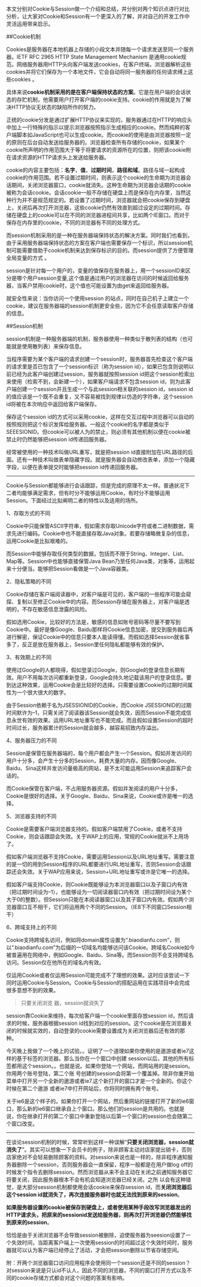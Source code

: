 本文分别对Cookie与Session做一个介绍和总结，并分别对两个知识点进行对比分析，让大家对Cookie和Session有一个更深入的了解，并对自己的开发工作中灵活运用带来启示。

##Cookie机制

Cookies是服务器在本地机器上存储的小段文本并随每一个请求发送至同一个服务器。IETF RFC 2965 HTTP State Management Mechanism 是通用cookie规范。网络服务器用HTTP头向客户端发送cookies，在客户终端，浏览器解析这些cookies并将它们保存为一个本地文件，它会自动将同一服务器的任何请求缚上这些cookies 。

具体来说**cookie机制采用的是在客户端保持状态的方案**。它是在用户端的会话状态的存贮机制，他需要用户打开客户端的cookie支持。cookie的作用就是为了解决HTTP协议无状态的缺陷所作的努力。

正统的cookie分发是通过扩展HTTP协议来实现的，服务器通过在HTTP的响应头中加上一行特殊的指示以提示浏览器按照指示生成相应的cookie。然而纯粹的客户端脚本如JavaScript也可以生成cookie。而cookie的使用是由浏览器按照一定的原则在后台自动发送给服务器的。浏览器检查所有存储的cookie，如果某个cookie所声明的作用范围大于等于将要请求的资源所在的位置，则把该cookie附在请求资源的HTTP请求头上发送给服务器。

cookie的内容主要包括：**名字**，**值**，**过期时间**，**路径和域**。路径与域一起构成cookie的作用范围。若不设置过期时间，则表示这个cookie的生命期为浏览器会话期间，关闭浏览器窗口，cookie就消失。这种生命期为浏览器会话期的cookie被称为会话cookie。会话cookie一般不存储在硬盘上而是保存在内存里，当然这种行为并不是规范规定的。若设置了过期时间，浏览器就会把cookie保存到硬盘上，关闭后再次打开浏览器，这些cookie仍然有效直到超过设定的过期时间。存储在硬盘上的cookie可以在不同的浏览器进程间共享，比如两个IE窗口。而对于保存在内存里的cookie，不同的浏览器有不同的处理方式。

而session机制采用的是一种在服务器端保持状态的解决方案。同时我们也看到，由于采用服务器端保持状态的方案在客户端也需要保存一个标识，所以session机制可能需要借助于cookie机制来达到保存标识的目的。而session提供了方便管理全局变量的方式 。

session是针对每一个用户的，变量的值保存在服务器上，用一个sessionID来区分是哪个用户session变量,这个值是通过用户的浏览器在访问的时候返回给服务器，当客户禁用cookie时，这个值也可能设置为由get来返回给服务器。

就安全性来说：当你访问一个使用session 的站点，同时在自己机子上建立一个cookie，建议在服务器端的session机制更安全些，因为它不会任意读取客户存储的信息。

##Session机制

session机制是一种服务器端的机制，服务器使用一种类似于散列表的结构（也可能就是使用散列表）来保存信息。

当程序需要为某个客户端的请求创建一个session时，服务器首先检查这个客户端的请求里是否已包含了一个session标识（称为session id），如果已包含则说明以前已经为此客户端创建过session，服务器就按照session id把这个session检索出来使用（检索不到，会新建一个），如果客户端请求不包含session id，则为此客户端创建一个session并且生成一个与此session相关联的session id，session id的值应该是一个既不会重复，又不容易被找到规律以仿造的字符串，这个session id将被在本次响应中返回给客户端保存。

保存这个session id的方式可以采用cookie，这样在交互过程中浏览器可以自动的按照规则把这个标识发挥给服务器。一般这个cookie的名字都是类似于SEEESIONID。但cookie可以被人为的禁止，则必须有其他机制以便在cookie被禁止时仍然能够把session id传递回服务器。

经常被使用的一种技术叫做URL重写，就是把session id直接附加在URL路径的后面。还有一种技术叫做表单隐藏字段。就是服务器会自动修改表单，添加一个隐藏字段，以便在表单提交时能够把session id传递回服务器。

  * * * *
  
Cookie与Session都能够进行会话跟踪，但是完成的原理不太一样。普通状况下二者均能够满足需求，但有时分不能够运用Cookie，有时分不能够运用Session。下面经过比拟阐明二者的特性以及适用的场所。

 1、存取方式的不同

Cookie中只能保管ASCII字符串，假如需求存取Unicode字符或者二进制数据，需求先进行编码。Cookie中也不能直接存取Java对象。若要存储略微复杂的信息，运用Cookie是比拟艰难的。

而Session中能够存取任何类型的数据，包括而不限于String、Integer、List、Map等。Session中也能够直接保管Java Bean乃至任何Java类，对象等，运用起来十分便当。能够把Session看做是一个Java容器类。

2、隐私策略的不同

Cookie存储在客户端阅读器中，对客户端是可见的，客户端的一些程序可能会窥探、复制以至修正Cookie中的内容。而Session存储在服务器上，对客户端是透明的，不存在敏感信息泄露的风险。

假如选用Cookie，比较好的方法是，敏感的信息如账号密码等尽量不要写到Cookie中。最好是像Google、Baidu那样将Cookie信息加密，提交到服务器后再进行解密，保证Cookie中的信息只要本人能读得懂。而假如选择Session就省事多了，反正是放在服务器上，Session里任何隐私都能够有效的保护。

 3、有效期上的不同

使用过Google的人都晓得，假如登录过Google，则Google的登录信息长期有效。用户不用每次访问都重新登录，Google会持久地记载该用户的登录信息。要到达这种效果，运用Cookie会是比较好的选择。只需要设置Cookie的过期时间属性为一个很大很大的数字。

由于Session依赖于名为JSESSIONID的Cookie，而Cookie JSESSIONID的过期时间默许为–1，只需关闭了阅读器该Session就会失效，因而Session不能完成信息永世有效的效果。运用URL地址重写也不能完成。而且假如设置Session的超时时间过长，服务器累计的Session就会越多，越容易招致内存溢出。

 4、服务器压力的不同

Session是保管在服务器端的，每个用户都会产生一个Session。假如并发访问的用户十分多，会产生十分多的Session，耗费大量的内存。因而像Google、Baidu、Sina这样并发访问量极高的网站，是不太可能运用Session来追踪客户会话的。

而Cookie保管在客户端，不占用服务器资源。假如并发阅读的用户十分多，Cookie是很好的选择。关于Google、Baidu、Sina来说，Cookie或许是唯一的选择。

 5、浏览器支持的不同

Cookie是需要客户端浏览器支持的。假如客户端禁用了Cookie，或者不支持Cookie，则会话跟踪会失效。关于WAP上的应用，常规的Cookie就派不上用场了。

假如客户端浏览器不支持Cookie，需要运用Session以及URL地址重写。需要注意的是一切的用到Session程序的URL都要进行URL地址重写，否则Session会话跟踪还会失效。关于WAP应用来说，Session+URL地址重写或许是它唯一的选择。

假如客户端支持Cookie，则Cookie既能够设为本浏览器窗口以及子窗口内有效（把过期时间设为–1），也能够设为一切阅读器窗口内有效（把过期时间设为某个大于0的整数）。但Session只能在本阅读器窗口以及其子窗口内有效。假如两个浏览器窗口互不相干，它们将运用两个不同的Session。（IE8下不同窗口Session相干）

6、跨域支持上的不同

Cookie支持跨域名访问，例如将domain属性设置为“.biaodianfu.com”，则以“.biaodianfu.com”为后缀的一切域名均能够访问该Cookie。跨域名Cookie如今被普遍用在网络中，例如Google、Baidu、Sina等。而Session则不会支持跨域名访问。Session仅在他所在的域名内有效。

仅运用Cookie或者仅运用Session可能完成不了理想的效果。这时应该尝试一下同时运用Cookie与Session。Cookie与Session的搭配运用在实践项目中会完成很多意想不到的效果。

>只要关闭浏览 器，session就消失了

session靠Cookie来维持，每次给客户端一个cookie里面存放session id，然后请求的时候，服务器根据session id找到对应的session。这个cookie是在浏览器关闭的时候就实效的，自动登录的cookie需要设置成为关闭浏览器后还有效的那种。

 

今天晚上我做了一个晚上的试验。。证明了一个道理如果你使用的是遨游或者ie7这样的基于标签的浏览器。那么当你在一个窗口中创建 session以后，其他的所有标签都用这个session。。也就是说。如果你登陆一个网站，而网站用的是session。你用两个账号登陆，第二个账 号创建的session会将第一个覆盖掉。除非你重开始菜单中打开另一个全新的遨游或者ie7.这个新打开的窗口才是一个全新的。你这个时候在第二个遨游 或者ie7中打开网站后，你将同时拥有两个账号。

关于ie6是这个样子的。如果你打开一个网站，然后重网站的链接打开了新的ie6窗口，那么新的ie6窗口继承自上个窗口。那么他们的session是共用的。也就是说，你在继承打开的第二个窗口中重新登陆以后第一个窗口的session也会随第二个窗口改变。

 

 
***
在谈论session机制的时候，常常听到这样一种误解“__只要关闭浏览器，session就消失了__”。其实可以想象一下会员卡的例子，除非顾客主动对店家提出销卡，否则店家绝对不会轻易删除顾客的资料。对session来说也是一样的，除非程序通知服务器删除一个session，否则服务器会一直保留，程序一般都是在用户做log off的时候发个指令去删除session。然而浏览器从来不会主动在关闭之前通知服务器它将要关闭，因此服务器根本不会有机会知道浏览器已经关闭，之所 以会有这种错觉，是大部分session机制都使用会话cookie来保存session id，而**关闭浏览器后这个session id就消失了，再次连接服务器时也就无法找到原来的session**。

**如果服务器设置的cookie被保存到硬盘上，或者使用某种手段改写浏览器发出的 HTTP请求头，把原来的sessionid发送给服务器，则再次打开浏览器仍然能够找到原来的session**。

恰恰是由于关闭浏览器不会导致session被删除，迫使服务器为seesion设置了一个失效时间，当距离客户端上一次使用session的时间超过这个失效时间时，服务器就可以认为客户端已经停止了活动，才会把session删除以节省存储空间。


附：开两个浏览器窗口访问应用程序会使用同一个session还是不同的session？ 
对session来说是只认id不认人，因此不同的浏览器，不同的窗口打开方式以及不同的cookie存储方式都会对这个问题的答案有影响。

